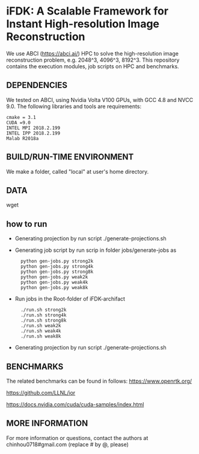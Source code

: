 # iFDK: A Scalable Framework for Instant High-resolution Image Reconstruction
We use ABCI (https://abci.ai/) HPC to solve the high-resolution image reconstruction problem, e.g. 2048^3, 4096^3, 8192^3.
This repository contains the execution modules, job scripts on HPC and benchmarks.

## DEPENDENCIES
We tested on ABCI, using Nvidia Volta V100 GPUs, with GCC 4.8 and NVCC 9.0. 
The following libraries and tools are requirements:

    cmake = 3.1
    CUDA =9.0
    INTEL MPI 2018.2.199
    INTEL IPP 2018.2.199
    Malab R2018a
    
## BUILD/RUN-TIME ENVIRONMENT
We make a folder, called "local" at user's home directory.


## DATA
wget 

## how to run

- Generating projection by run script ./generate-projections.sh

- Generating job script by run scrip in folder jobs/generate-jobs as

        python gen-jobs.py strong2k
        python gen-jobs.py strong4k
        python gen-jobs.py strong8k
        python gen-jobs.py weak2k
        python gen-jobs.py weak4k
        python gen-jobs.py weak8k

- Run jobs in the Root-folder of iFDK-archifact

        ./run.sh strong2k
        ./run.sh strong4k
        ./run.sh strong8k
        ./run.sh weak2k
        ./run.sh weak4k
        ./run.sh weak8k

- Generating projection by run script ./generate-projections.sh

## BENCHMARKS
The related benchmarks can be found in follows:
https://www.openrtk.org/

https://github.com/LLNL/ior

https://docs.nvidia.com/cuda/cuda-samples/index.html
    

## MORE INFORMATION
For more information or questions, contact the authors at chinhou0718#gmail.com (replace # by @, please)

